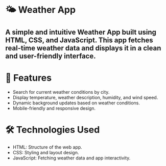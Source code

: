 # 🌤️ Weather App
## A simple and intuitive Weather App built using HTML, CSS, and JavaScript. This app fetches real-time weather data and displays it in a clean and user-friendly interface.

# 🚀 Features
* Search for current weather conditions by city.
* Display temperature, weather description, humidity, and wind speed.
* Dynamic background updates based on weather conditions.
* Mobile-friendly and responsive design.

# 🛠️ Technologies Used
* HTML: Structure of the web app.
* CSS: Styling and layout design.
* JavaScript: Fetching weather data and app interactivity.

